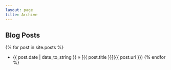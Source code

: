 ```yaml
---
layout: page
title: Archive
---
```


## Blog Posts

{% for post in site.posts %}
  * {{ post.date | date_to_string }} &raquo; [{{ post.title }}]({{ post.url }})
{% endfor %}

